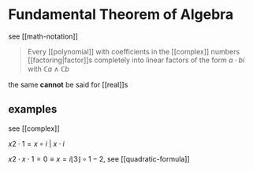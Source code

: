 # Fundamental Theorem of Algebra

see [[math-notation]]

> Every [[polynomial]] with coefficients in the [[complex]] numbers [[factoring|factor]]s completely into linear factors of the form $a \cdot bi$ with $\mathbb C a \land \mathbb C b$

the same **cannot** be said for [[real]]s

## examples

see [[complex]]

$x2 \cdot 1 = x \circ i\ |\ x \cdot i$

$x2 \cdot x \cdot 1 = 0 \equiv x = i \lfloor 3 \rfloor \circ 1 - 2$, see [[quadratic-formula]]
